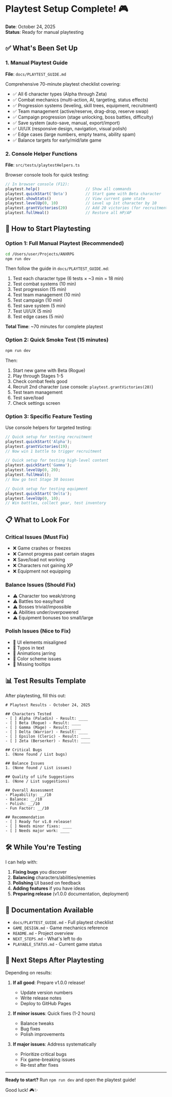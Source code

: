 # Playtest Setup Complete! 🎮

**Date**: October 24, 2025  
**Status**: Ready for manual playtesting

## ✅ What's Been Set Up

### 1. Manual Playtest Guide
**File**: `docs/PLAYTEST_GUIDE.md`

Comprehensive 70-minute playtest checklist covering:
- ✅ All 6 character types (Alpha through Zeta)
- ✅ Combat mechanics (multi-action, AI, targeting, status effects)
- ✅ Progression systems (leveling, skill trees, equipment, recruitment)
- ✅ Team management (active/reserve, drag-drop, reserve swap)
- ✅ Campaign progression (stage unlocking, boss battles, difficulty)
- ✅ Save system (auto-save, manual, export/import)
- ✅ UI/UX (responsive design, navigation, visual polish)
- ✅ Edge cases (large numbers, empty teams, ability spam)
- ✅ Balance targets for early/mid/late game

### 2. Console Helper Functions
**File**: `src/tests/playtestHelpers.ts`

Browser console tools for quick testing:
```javascript
// In browser console (F12):
playtest.help()                    // Show all commands
playtest.quickStart('Beta')        // Start game with Beta character
playtest.showStats()               // View current game state
playtest.levelUp(0, 10)            // Level up 1st character by 10
playtest.grantVictories(20)        // Add 20 victories (for recruitment)
playtest.fullHeal()                // Restore all HP/AP
```

## 🚀 How to Start Playtesting

### Option 1: Full Manual Playtest (Recommended)

```bash
cd /Users/user/Projects/ANXRPG
npm run dev
```

Then follow the guide in `docs/PLAYTEST_GUIDE.md`:
1. Test each character type (6 tests × ~3 min = 18 min)
2. Test combat systems (10 min)
3. Test progression (15 min)
4. Test team management (10 min)
5. Test campaign (10 min)
6. Test save system (5 min)
7. Test UI/UX (5 min)
8. Test edge cases (5 min)

**Total Time**: ~70 minutes for complete playtest

### Option 2: Quick Smoke Test (15 minutes)

```bash
npm run dev
```

Then:
1. Start new game with Beta (Rogue)
2. Play through Stages 1-5
3. Check combat feels good
4. Recruit 2nd character (use console: `playtest.grantVictories(20)`)
5. Test team management
6. Test save/load
7. Check settings screen

### Option 3: Specific Feature Testing

Use console helpers for targeted testing:

```javascript
// Quick setup for testing recruitment
playtest.quickStart('Alpha');
playtest.grantVictories(19);
// Now win 1 battle to trigger recruitment

// Quick setup for testing high-level content
playtest.quickStart('Gamma');
playtest.levelUp(0, 20);
playtest.fullHeal();
// Now go test Stage 30 bosses

// Quick setup for testing equipment
playtest.quickStart('Delta');
playtest.levelUp(0, 10);
// Win battles, collect gear, test inventory
```

## 📋 What to Look For

### Critical Issues (Must Fix)
- ❌ Game crashes or freezes
- ❌ Cannot progress past certain stages
- ❌ Save/load not working
- ❌ Characters not gaining XP
- ❌ Equipment not equipping

### Balance Issues (Should Fix)
- ⚠️ Character too weak/strong
- ⚠️ Battles too easy/hard
- ⚠️ Bosses trivial/impossible
- ⚠️ Abilities under/overpowered
- ⚠️ Equipment bonuses too small/large

### Polish Issues (Nice to Fix)
- 💅 UI elements misaligned
- 💅 Typos in text
- 💅 Animations jarring
- 💅 Color scheme issues
- 💅 Missing tooltips

## 📊 Test Results Template

After playtesting, fill this out:

```
# Playtest Results - October 24, 2025

## Characters Tested
- [ ] Alpha (Paladin) - Result: ____
- [ ] Beta (Rogue) - Result: ____
- [ ] Gamma (Mage) - Result: ____
- [ ] Delta (Warrior) - Result: ____
- [ ] Epsilon (Cleric) - Result: ____
- [ ] Zeta (Berserker) - Result: ____

## Critical Bugs
1. (None found / List bugs)

## Balance Issues
1. (None found / List issues)

## Quality of Life Suggestions
1. (None / List suggestions)

## Overall Assessment
- Playability: __/10
- Balance: __/10
- Polish: __/10
- Fun Factor: __/10

## Recommendation
- [ ] Ready for v1.0 release!
- [ ] Needs minor fixes: ____
- [ ] Needs major work: ____
```

## 🛠️ While You're Testing

I can help with:
1. **Fixing bugs** you discover
2. **Balancing** characters/abilities/enemies
3. **Polishing** UI based on feedback
4. **Adding features** if you have ideas
5. **Preparing release** (v1.0.0 documentation, deployment)

## 📖 Documentation Available

- `docs/PLAYTEST_GUIDE.md` - Full playtest checklist
- `GAME_DESIGN.md` - Game mechanics reference
- `README.md` - Project overview
- `NEXT_STEPS.md` - What's left to do
- `PLAYABLE_STATUS.md` - Current game status

## 🎯 Next Steps After Playtesting

Depending on results:

1. **If all good**: Prepare v1.0.0 release!
   - Update version numbers
   - Write release notes
   - Deploy to GitHub Pages

2. **If minor issues**: Quick fixes (1-2 hours)
   - Balance tweaks
   - Bug fixes
   - Polish improvements

3. **If major issues**: Address systematically
   - Prioritize critical bugs
   - Fix game-breaking issues
   - Re-test after fixes

---

**Ready to start?** Run `npm run dev` and open the playtest guide!

Good luck! 🎮✨
